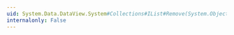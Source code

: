 ```yaml
---
uid: System.Data.DataView.System#Collections#IList#Remove(System.Object)
internalonly: False
---
```

